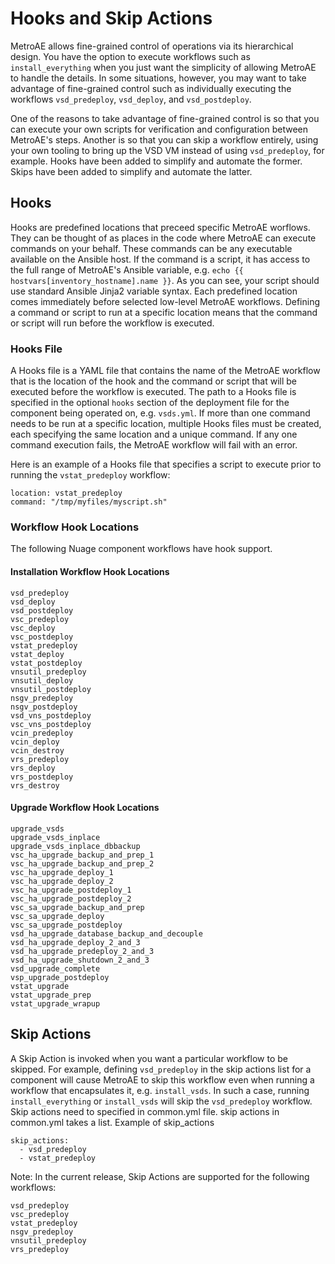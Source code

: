 # Hooks and Skip Actions
MetroAE allows fine-grained control of operations via its hierarchical design. You have the option to execute workflows such as `install_everything` when you just want the simplicity of allowing MetroAE to handle the details. In some situations, however, you may want to take advantage of fine-grained control such as individually executing the workflows `vsd_predeploy`, `vsd_deploy`, and `vsd_postdeploy`.

One of the reasons to take advantage of fine-grained control is so that you can execute your own scripts for verification and configuration between MetroAE's steps. Another is so that you can skip a workflow entirely, using your own tooling to bring up the VSD VM instead of using `vsd_predeploy`, for example. Hooks have been added to simplify and automate the former. Skips have been added to simplify and automate the latter.

## Hooks
Hooks are predefined locations that preceed specific MetroAE worflows. They can be thought of as places in the code where MetroAE can execute commands on your behalf. These commands can be any executable available on the Ansible host. If the command is a script, it has access to the full range of MetroAE's Ansible variable, e.g. `echo {{ hostvars[inventory_hostname].name }}`. As you can see, your script should use standard Ansible Jinja2 variable syntax. Each predefined location comes immediately before selected low-level MetroAE workflows. Defining a command or script to run at a specific location means that the command or script will run before the workflow is executed.

### Hooks File
A Hooks file is a YAML file that contains the name of the MetroAE workflow that is the location of the hook and the command or script that will be executed before the workflow is executed. The path to a Hooks file is specified in the optional `hooks` section of the deployment file for the component being operated on, e.g. `vsds.yml`. If more than one command needs to be run at a specific location, multiple Hooks files must be created, each specifying the same location and a unique command. If any one command execution fails, the MetroAE workflow will fail with an error.

Here is an example of a Hooks file that specifies a script to execute prior to running the `vstat_predeploy` workflow:
```
location: vstat_predeploy
command: "/tmp/myfiles/myscript.sh"
```

### Workflow Hook Locations
The following Nuage component workflows have hook support.

#### Installation Workflow Hook Locations
```
vsd_predeploy
vsd_deploy
vsd_postdeploy
vsc_predeploy
vsc_deploy
vsc_postdeploy
vstat_predeploy
vstat_deploy
vstat_postdeploy
vnsutil_predeploy
vnsutil_deploy
vnsutil_postdeploy
nsgv_predeploy
nsgv_postdeploy
vsd_vns_postdeploy
vsc_vns_postdeploy
vcin_predeploy
vcin_deploy
vcin_destroy
vrs_predeploy
vrs_deploy
vrs_postdeploy
vrs_destroy
```

#### Upgrade Workflow Hook Locations
```
upgrade_vsds
upgrade_vsds_inplace
upgrade_vsds_inplace_dbbackup
vsc_ha_upgrade_backup_and_prep_1
vsc_ha_upgrade_backup_and_prep_2
vsc_ha_upgrade_deploy_1
vsc_ha_upgrade_deploy_2
vsc_ha_upgrade_postdeploy_1
vsc_ha_upgrade_postdeploy_2
vsc_sa_upgrade_backup_and_prep
vsc_sa_upgrade_deploy
vsc_sa_upgrade_postdeploy
vsd_ha_upgrade_database_backup_and_decouple
vsd_ha_upgrade_deploy_2_and_3
vsd_ha_upgrade_predeploy_2_and_3
vsd_ha_upgrade_shutdown_2_and_3
vsd_upgrade_complete
vsp_upgrade_postdeploy
vstat_upgrade
vstat_upgrade_prep
vstat_upgrade_wrapup
```

## Skip Actions
A Skip Action is invoked when you want a particular workflow to be skipped. For example, defining `vsd_predeploy` in the skip actions list for a component will cause MetroAE to skip this workflow even when running a workflow that encapsulates it, e.g. `install_vsds`. In such a case, running `install_everything` or `install_vsds` will skip the `vsd_predeploy` workflow. Skip actions need to specified in common.yml file. skip actions in common.yml takes a list. Example of skip_actions

```
skip_actions:
  - vsd_predeploy
  - vstat_predeploy
```

Note: In the current release, Skip Actions are supported for the following workflows:
```
vsd_predeploy
vsc_predeploy
vstat_predeploy
nsgv_predeploy
vnsutil_predeploy
vrs_predeploy
```
